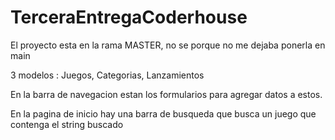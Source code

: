 # TerceraEntregaCoderhouse

El proyecto esta en la rama MASTER, no se porque no me dejaba ponerla en main

3 modelos : Juegos, Categorias, Lanzamientos

En la barra de navegacion estan los formularios para agregar datos a estos.

En la pagina de inicio hay una barra de busqueda que busca un juego que contenga el string buscado
